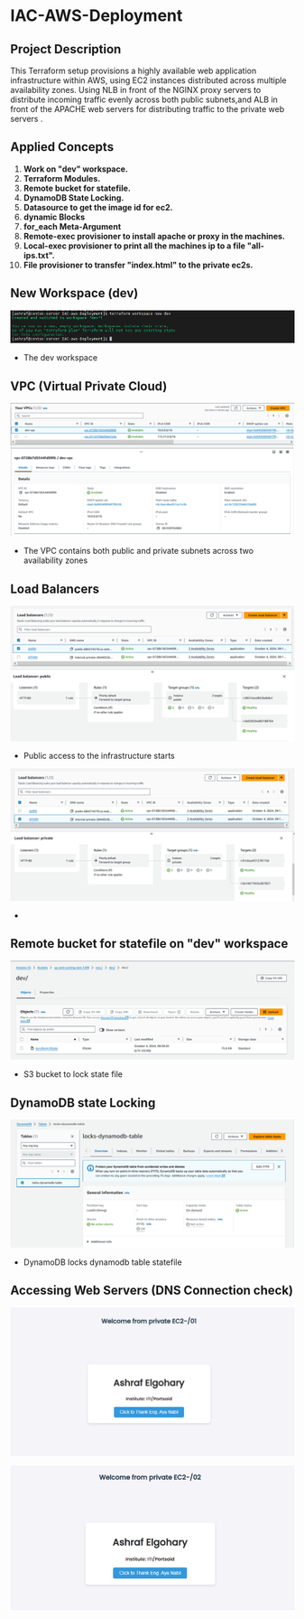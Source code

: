 # IAC-AWS-Deployment


## Project Description

This Terraform setup provisions a highly available web application infrastructure within AWS, using EC2 instances distributed across multiple availability zones. Using NLB in front of the NGINX proxy servers to distribute incoming traffic evenly across both public subnets,and ALB in front of the APACHE web servers for distributing traffic to the private web servers . 


## Applied Concepts

1. **Work on "dev" workspace.**
2. **Terraform Modules.**
3. **Remote bucket for statefile.**
4. **DynamoDB State Locking.**
5. **Datasource to get the image id for ec2.**
6. **dynamic Blocks**
7. **for_each Meta-Argument**
8. **Remote-exec provisioner to install apache or proxy in the machines.**
9. **Local-exec provisioner to print all the machines ip to a file "all-ips.txt".**
10. **File provisioner to transfer "index.html" to the private ec2s.**


## New Workspace (dev)

![dev work space](assests/newdev1.png)


- The dev workspace 

## VPC (Virtual Private Cloud)

![VPC](assests/vpc.png)

 - The VPC contains both public and private subnets across two availability zones

## Load Balancers

![Public Loadbalancer](assests/publiclb.png)

- Public access to the infrastructure starts


![Private Loadbalancer](assests/privatelb.png)

- 

## Remote bucket for statefile on "dev" workspace

![S3 Bucket](assests/s3.png)

- S3 bucket to lock state file

## DynamoDB state Locking

![Dynamo DB](assests/dynamodb.png)

- DynamoDB locks dynamodb table statefile

## Accessing Web Servers (DNS Connection check)

![website 1](assests/website1.png)

 
![website 2](assests/website2.png)
